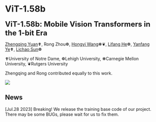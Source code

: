 # ViT-1.58b

<font size='5'>**ViT-1.58b: Mobile Vision Transformers in the 1-bit Era**</font>

[Zhengqing Yuan](https://dlyuangod.github.io/zhengqingyuan/)✟, Rong Zhou❁, [Hongyi Wang](https://hwang595.github.io/)❋❦, [Lifang He](https://engineering.lehigh.edu/faculty/lifang-he)❁, [Yanfang Ye](http://yes-lab.org/)✟, [Lichao Sun](https://lichao-sun.github.io/)❁

✟University of Notre Dame, ❁Lehigh University, ❋Carnegie Mellon University, ❦Rutgers University

Zhengqing and Rong contributed equally to this work.

</a> <a href='https://arxiv.org/abs/2406.18051'><img src='https://img.shields.io/badge/Paper-Arxiv-red'></a>  

## News
[Jul.28 2023] Breaking! We release the training base code of our project. There may be some BUGs, please wait for us to fix them.
